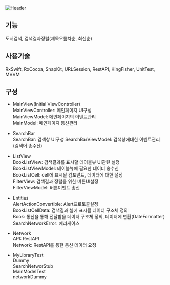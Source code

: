 ![Header](http://devfinley.dothome.co.kr/images/mylibrary_readme.jpg)   
## 기능   
도서검색, 검색결과정렬(제목오름차순, 최신순)   
## 사용기술   
RxSwift, RxCocoa, SnapKit, URLSession, RestAPI, KingFisher, UnitTest, MVVM
## 구성   
- MainView(Initial ViewController)   
MainViewController: 메인페이지 UI구성   
MainViewModel: 메인페이지의 이벤트관리  
MainModel: 메인페이지 통신관리   
   
- SearchBar   
SearchBar: 검색창 UI구성
SearchBarViewModel: 검색창에대한 이벤트관리 (검색어 송수신)   
   
- ListView   
BookListView: 검색결과를 표시할 테이블뷰 UI관련 설정   
BookListViewModel: 테이블뷰에 필요한 데이터 송수신   
BookListCell: cell에 표시될 컴포넌트, 데이터에 대한 설정   
FilterView: 검색결과 정렬을 위한 버튼UI설정   
FilterViewModel: 버튼이벤트 송신   
   
- Entities   
AlertActionConvertible: Alert프로토콜설정   
BookListCellData: 검색결과 셀에 표시될 데이터 구조체 정의   
Book: 통신을 통해 전달받을 데이터 구조체 정의, 데이터에 변환(DateFormatter)   
SearchNetworkError: 에러케이스   
   
- Network   
API: RestAPI   
Network: RestAPI를 통한 통신 데이터 요청   
   
- MyLibraryTest   
Dummy   
SearchNetworStub   
MainModelTest   
networkDummy   

   



